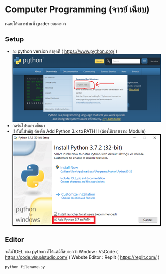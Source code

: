 # Computer Programming  (จารย์ เฉียบ)

เฉลยโค้ดการบ้านที่ grader ยอมตรวจ


## Setup
- ลง python version ล่าสุดที (  https://www.python.org/ )
![alt text](https://raw.githubusercontent.com/thelastcat15/Com-Pro/main/src/Screenshot%202023-09-04%20233247.png)
- กดรันโปรแกรมขึ้นมา
- !! อันนี้สำคัญ ต้องติ้ก Add Python 3.x to PATH  !!     (ต้องใช้เวลาเราลง Module)
![alt text](https://raw.githubusercontent.com/thelastcat15/Com-Pro/main/src/Screenshot%202023-09-04%20233.png)


## Editor
จะใช ้IDEL ของ python ก็ได้แต่มีก็สบายกว่า
Window : VsCode ( https://code.visualstudio.com/ )
Website Editor : Replit ( https://replit.com/ )
```python
python filename.py
```
